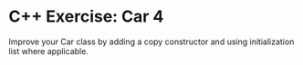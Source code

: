 # C++ Exercise: Car 4
Improve your Car class by adding a copy constructor and using initialization
list where applicable.